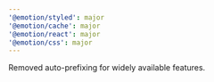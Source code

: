 ```yaml
---
'@emotion/styled': major
'@emotion/cache': major
'@emotion/react': major
'@emotion/css': major
---
```


Removed auto-prefixing for widely available features.
